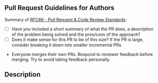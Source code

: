 ## Pull Request Guidelines for Authors

Summary of [RFC66 - Pull Request & Code Review Standards](https://safetyculture.atlassian.net/wiki/spaces/ENG/pages/2881716914/RFC66+Pull+Request+Code+Review+Standards):

<!-- Go over all the following points, and put an `x` in the boxes that are true -->
- [ ] Have you included a short summary of what the PR does, a description of the problem being solved and the pros/cons of the approach?
- [ ] Does it make sense for this PR to be of this size? If the PR is large, consider breaking it down into smaller incremental PRs.
- Everyone merges their own PRs. Respond to reviewer feedback before merging. Try to avoid taking feedback personally.

## Description
